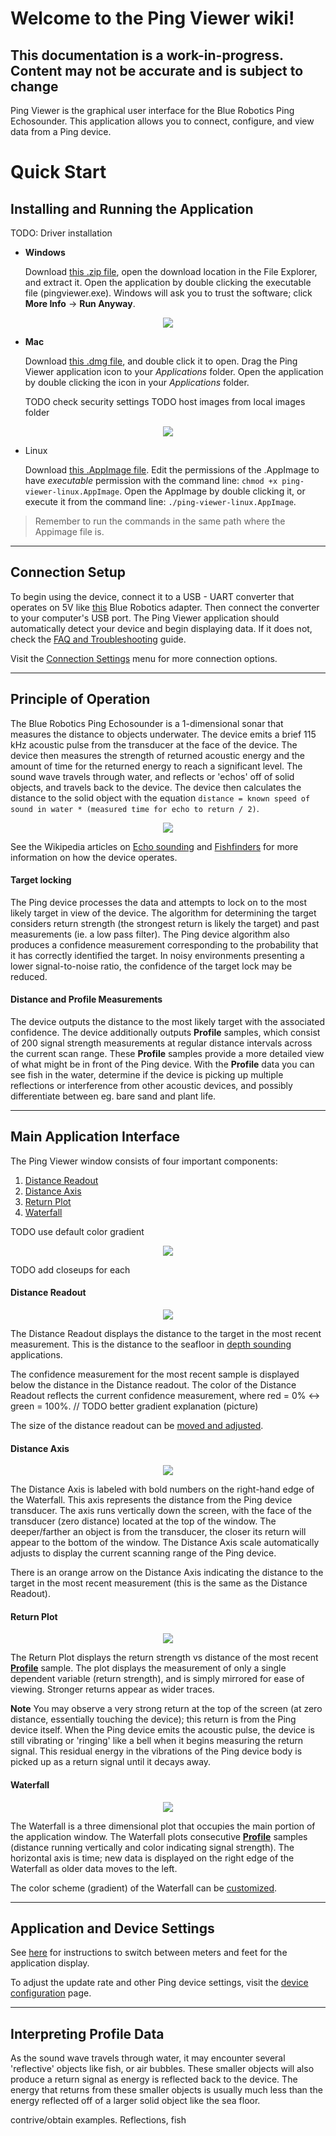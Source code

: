 # Welcome to the Ping Viewer wiki!

## **This documentation is a work-in-progress. Content may not be accurate and is subject to change**

Ping Viewer is the graphical user interface for the Blue Robotics Ping Echosounder. This application allows you to connect, configure, and view data from a Ping device.

# Quick Start

## Installing and Running the Application
TODO: Driver installation

- **Windows**

    Download [this .zip file](https://github.com/bluerobotics/ping-viewer/releases/download/t0.8.4/pingviewer_release.zip), open the download location in the File Explorer, and extract it. Open the application by double clicking the executable file (pingviewer.exe). Windows will ask you to trust the software; click **More Info** → **Run Anyway**.

<p align="center">
  <img src="http://i.imgur.com/VKViZSgg.png">
</p>

- **Mac**

    Download [this .dmg file](https://github.com/bluerobotics/ping-viewer/releases/download/t0.8.4/pingviewer-release.dmg), and double click it to open. Drag the Ping Viewer application icon to your *Applications* folder. Open the application by double clicking the icon in your *Applications* folder.

    TODO check security settings
    TODO host images from local images folder

<p align="center">
  <img src="http://i.imgur.com/a4wM4Rfg.jpg">
</p>

- Linux

    Download [this .AppImage file](https://github.com/bluerobotics/ping-viewer/releases/download/t0.8.4/pingviewer-x86_64.AppImage). Edit the permissions of the .AppImage to have _executable_ permission with the command line: `chmod +x ping-viewer-linux.AppImage`. Open the AppImage by double clicking it, or execute it from the command line: `./ping-viewer-linux.AppImage`.

> Remember to run the commands in the same path where the Appimage file is.

***

## Connection Setup

To begin using the device, connect it to a USB - UART converter that operates on 5V like [this](https://www.bluerobotics.com/store/comm-control-power/tether-interface/bluart-r1-rp/) Blue Robotics adapter. Then connect the converter to your computer's USB port. The Ping Viewer application should automatically detect your device and begin displaying data. If it does not, check the [FAQ and Troubleshooting](faq-and-troubleshooting) guide.

Visit the [Connection Settings](connection-settings) menu for more connection options.

***

## Principle of Operation

The Blue Robotics Ping Echosounder is a 1-dimensional sonar that measures the distance to objects underwater. The device emits a brief 115 kHz acoustic pulse from the transducer at the face of the device. The device then measures the strength of returned acoustic energy and the amount of time for the returned energy to reach a significant level. The sound wave travels through water, and reflects or 'echos' off of solid objects, and travels back to the device. The device then calculates the distance to the solid object with the equation `distance = known speed of sound in water * (measured time for echo to return / 2)`.

<p align="center">
    <img src="wiki/images/echo.svg.png">
</p>

See the Wikipedia articles on [Echo sounding](https://en.wikipedia.org/wiki/Echo_sounding) and [Fishfinders](https://en.wikipedia.org/wiki/Fishfinder) for more information on how the device operates.

#### Target locking

The Ping device processes the data and attempts to lock on to the most likely target in view of the device. The algorithm for determining the target considers return strength (the strongest return is likely the target) and past measurements (ie. a low pass filter). The Ping device algorithm also produces a confidence measurement corresponding to the probability that it has correctly identified the target. In noisy environments presenting a lower signal-to-noise ratio, the confidence of the target lock may be reduced.

#### Distance and Profile Measurements

The device outputs the distance to the most likely target with the associated confidence. The device additionally outputs **Profile** samples, which consist of 200 signal strength measurements at regular distance intervals across the current scan range. These **Profile** samples provide a more detailed view of what might be in front of the Ping device. With the **Profile** data you can see fish in the water, determine if the device is picking up multiple reflections or interference from other acoustic devices, and possibly differentiate between eg. bare sand and plant life.

***

## Main Application Interface

The Ping Viewer window consists of four important components:
1. [Distance Readout](#distance-readout)
2. [Distance Axis](#distance-axis)
3. [Return Plot](#return-plot)
4. [Waterfall](#waterfall)

TODO use default color gradient

<p align="center">
    <img src="wiki/images/interface-annotated.png">
</p>

TODO add closeups for each

#### Distance Readout

<p align="center">
    <img src="wiki/images/distance-readout-closeup.png">
</p>

The Distance Readout displays the distance to the target in the most recent measurement. This is the distance to the seafloor in [depth sounding](https://en.wikipedia.org/wiki/Depth_sounding) applications.

The confidence measurement for the most recent sample is displayed below the distance in the Distance readout. The color of the Distance Readout reflects the current confidence measurement, where red = 0% <-> green = 100%. // TODO better gradient explanation (picture)

The size of the distance readout can be [moved and adjusted](hotkeys-and-shortcuts#mouse-shortcuts).

#### Distance Axis

<p align="center">
    <img src="wiki/images/distance-axis-closeup.png">
</p>

The Distance Axis is labeled with bold numbers on the right-hand edge of the Waterfall. This axis represents the distance from the Ping device transducer. The axis runs vertically down the screen, with the face of the transducer (zero distance) located at the top of the window. The deeper/farther an object is from the transducer, the closer its return will appear to the bottom of the window. The Distance Axis scale automatically adjusts to display the current scanning range of the Ping device.

There is an orange arrow on the Distance Axis indicating the distance to the target in the most recent measurement (this is the same as the Distance Readout).

#### Return Plot

<p align="center">
    <img src="wiki/images/return-plot-closeup.png">
</p>

The Return Plot displays the return strength vs distance of the most recent [**Profile**](#distance-and-profile-measurements) sample. The plot displays the measurement of only a single dependent variable (return strength), and is simply mirrored for ease of viewing. Stronger returns appear as wider traces.

**Note** You may observe a very strong return at the top of the screen (at zero distance, essentially touching the device); this return is from the Ping device itself. When the Ping device emits the acoustic pulse, the device is still vibrating or 'ringing' like a bell when it begins measuring the return signal. This residual energy in the vibrations of the Ping device body is picked up as a return signal until it decays away.

#### Waterfall

<p align="center">
    <img src="wiki/images/waterfall-closeup.png">
</p>

The Waterfall is a three dimensional plot that occupies the main portion of the application window. The Waterfall plots consecutive [**Profile**](#distance-and-profile-measurements) samples (distance running vertically and color indicating signal strength). The horizontal axis is time; new data is displayed on the right edge of the Waterfall as older data moves to the left.

The color scheme (gradient) of the Waterfall can be [customized](display-settings).

***

## Application and Device Settings

See [here](display-settings) for instructions to switch between meters and feet for the application display.

To adjust the update rate and other Ping device settings, visit the [device configuration](device-configuration) page.

***

## Interpreting Profile Data

As the sound wave travels through water, it may encounter several 'reflective' objects like fish, or air bubbles. These smaller objects will also produce a return signal as energy is reflected back to the device. The energy that returns from these smaller objects is usually much less than the energy reflected off of a larger solid object like the sea floor.

contrive/obtain examples. Reflections, fish
